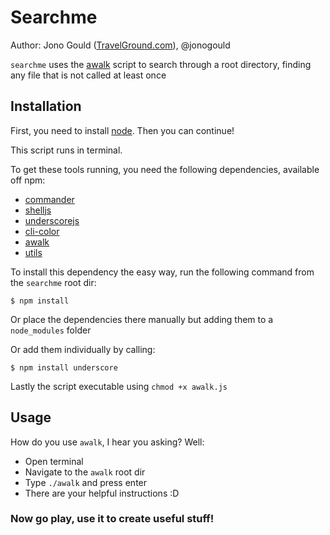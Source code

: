 Searchme
========

Author: Jono Gould ([TravelGround.com](http://travelground.com)), @jonogould

```searchme``` uses the [awalk](https://github.com/TravelGround/awalk) script to search through a root directory, finding any file that is not called at least once


## Installation

First, you need to install [node](http://nodejs.org). Then you can continue!

This script runs in terminal.

To get these tools running, you need the following dependencies, available off npm:


- [commander](visionmedia.github.com/commander.js/)
- [shelljs](shelljs.org)
- [underscorejs](http://underscorejs.org)
- [cli-color](https://npmjs.org/package/cli-color)
- [awalk](https://github.com/TravelGround/awalk)
- [utils](https://github.com/TravelGround/utils)

To install this dependency the easy way, run the following command from the ``` searchme ``` root dir:

``` $ npm install ```

Or place the dependencies there manually but adding them to a ``` node_modules ``` folder

Or add them individually by calling:

``` $ npm install underscore ```

Lastly the script executable using ```chmod +x awalk.js```


## Usage

How do you use ``` awalk ```, I hear you asking? Well:

- Open terminal
- Navigate to the ``` awalk ``` root dir
- Type ``` ./awalk ``` and press enter
- There are your helpful instructions :D


### Now go play, use it to create useful stuff!